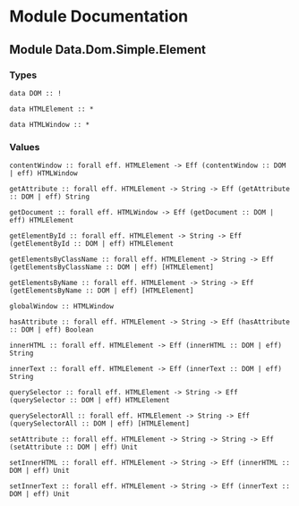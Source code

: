 # Module Documentation

## Module Data.Dom.Simple.Element

### Types

    data DOM :: !

    data HTMLElement :: *

    data HTMLWindow :: *


### Values

    contentWindow :: forall eff. HTMLElement -> Eff (contentWindow :: DOM | eff) HTMLWindow

    getAttribute :: forall eff. HTMLElement -> String -> Eff (getAttribute :: DOM | eff) String

    getDocument :: forall eff. HTMLWindow -> Eff (getDocument :: DOM | eff) HTMLElement

    getElementById :: forall eff. HTMLElement -> String -> Eff (getElementById :: DOM | eff) HTMLElement

    getElementsByClassName :: forall eff. HTMLElement -> String -> Eff (getElementsByClassName :: DOM | eff) [HTMLElement]

    getElementsByName :: forall eff. HTMLElement -> String -> Eff (getElementsByName :: DOM | eff) [HTMLElement]

    globalWindow :: HTMLWindow

    hasAttribute :: forall eff. HTMLElement -> String -> Eff (hasAttribute :: DOM | eff) Boolean

    innerHTML :: forall eff. HTMLElement -> Eff (innerHTML :: DOM | eff) String

    innerText :: forall eff. HTMLElement -> Eff (innerText :: DOM | eff) String

    querySelector :: forall eff. HTMLElement -> String -> Eff (querySelector :: DOM | eff) HTMLElement

    querySelectorAll :: forall eff. HTMLElement -> String -> Eff (querySelectorAll :: DOM | eff) [HTMLElement]

    setAttribute :: forall eff. HTMLElement -> String -> String -> Eff (setAttribute :: DOM | eff) Unit

    setInnerHTML :: forall eff. HTMLElement -> String -> Eff (innerHTML :: DOM | eff) Unit

    setInnerText :: forall eff. HTMLElement -> String -> Eff (innerText :: DOM | eff) Unit